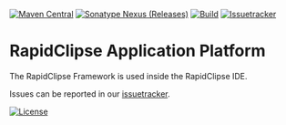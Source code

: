 [![Maven Central](https://img.shields.io/maven-central/v/com.rapidclipse/rap)](https://mvnrepository.com/artifact/com.rapidclipse/rap)
[![Sonatype Nexus (Releases)](https://img.shields.io/nexus/r/com.rapidclipse/rap?label=oss.sonatype.org&server=https%3A%2F%2Foss.sonatype.org)](https://oss.sonatype.org/#nexus-search;gav~com.rapidclipse~rap~~~~kw,versionexpand)
[![Build](https://img.shields.io/github/workflow/status/RapidClipse/rapid-application-platform/Check%20Build/11.0)](https://github.com/RapidClipse/rapid-application-platform/actions/workflows/checkBuild.yml?query=branch%3A11.0)
[![Issuetracker](https://img.shields.io/badge/issuetracker-jira-0052CC?logo=jira-software)](https://xdevsoftware.atlassian.net/browse/XDEVSERVER)

# RapidClipse Application Platform

The RapidClipse Framework is used inside the RapidClipse IDE.

Issues can be reported in our [issuetracker](https://xdevsoftware.atlassian.net/browse/XDEVSERVER).

[![License](https://img.shields.io/github/license/RapidClipse/rapid-application-platform)](./LICENSE)

